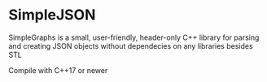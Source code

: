 # SimpleJSON
SimpleGraphs is a small, user-friendly, header-only C++ library for parsing and creating JSON objects without dependecies on any libraries besides STL

Compile with C++17 or newer
